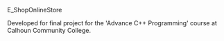 E_ShopOnlineStore

Developed for final project for the 'Advance C++ Programming' course at Calhoun Community College. 
